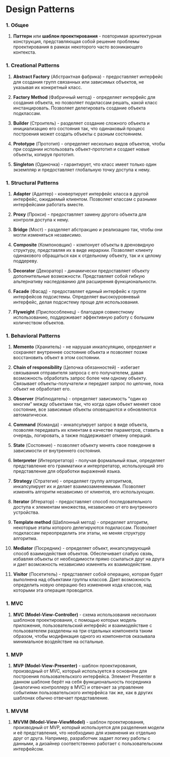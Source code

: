 # Design Patterns

### 1. Общее

1. **Паттерн** или **шаблон проектирования** - повторимая архитектурная конструкция, представляющая собой решение проблемы проектирования в рамках некоторого часто возникающего контекста.

### 1. Creational Patterns

1. **Abstract Factory** (Абстрактная фабрика) - предоставляет интерфейс для создания групп связанных или зависимых объектов, не указывая их конкретный класс.

1. **Factory Method** (Фабричный метод) - определяет интерфейс для создания объекта, но позволяет подклассам решать, какой класс инстанцировать. Позволяет делегировать создание объекта подклассам.

1. **Builder** (Строитель) - разделяет создание сложного объекта и инициализацию его состояния так, что одинаковый процесс построения может создать объекты с разным состоянием.

1. **Prototype** (Прототип) - определяет несколько видов объектов, чтобы при создании использовать объект-прототип и создает новые объекты, копируя прототип.

1. **Singleton** (Одиночка) - гарантирует, что класс имеет только один экземпляр и предоставляет глобальную точку доступа к нему.

### 1. Structural Patterns

1. **Adapter** (Адаптер) - конвертирует интерфейс класса в другой интерфейс, ожидаемый клиентом. Позволяет классам с разными интерфейсами работать вместе.

1. **Proxy** (Прокси) - предоставляет замену другого объекта для контроля доступа к нему.

1. **Bridge** (Мост) - разделяет абстракцию и реализацию так, чтобы они могли изменяться независимо.

1. **Composite** (Компоновщик) - компонует объекты в дреновидную структуру, представляя их в виде иерархии. Позволяет клиенту одинакового обращаться как к отдельному объекту, так и к целому поддереву.

1. **Decorator** (Декоратор) - динамически предоставляет объекту дополнительные возможности. Представляет собой гибкую альтернативу наследованию для расширения функциональности.

1. **Facade** (Фасад) - предоставляет единый интерфейс к группе интерфейсов подсистемы. Определяет высокоуровневый интерфейс, делая подсистему проще для использования.

1. **Flyweight** (Приспособленец) - благодаря совместному использованию, поддерживает эффективную работу с большим количеством объектов.

### 1. Behavioral Patterns

1. **Memento** (Хранитель) - не нарушая инкапсуляцию, определяет и сохраняет внутреннее состояние объекта и позволяет позже восстановить объект в этом состоянии.

1. **Chain of responsibility** (Цепочка обязанностей) - избегает связывания отправителя запроса с его получателем, давая возможность обработать запрос более чем одному объекту. Связывает объекты-получатели и передает запрос по цепочке, пока объект не обработает его.

1. **Observer** (Наблюдатель) - определяет зависимость "один ко многим" между объектами так, что когда один объект меняет свое состояние, все зависимые объекты оповещаются и обновляются автоматически.

1. **Command** (Команда) - инкапсулирует запрос в виде объекта, позволяя передавать их клиентам в качестве параметров, ставить в очередь, логировать, а также поддерживает отмену операций.

1. **State** (Состояние) - позволяет объекту менять свое поведение в зависимости от внутреннего состояния.

1. **Interpreter** (Интерпретатор) - получая формальный язык, определяет представление его грамматики и интерпретатор, использующий это представление для обработки выражений языка.

1. **Strategy** (Стратегия) - определяет группу алгоритмов, инкапсулирует их и делает взаимозаменяемыми. Позволяет изменять алгоритм независимо от клиентов, его использующих.

1. **Iterator** (Итератор) - предоставляет способ последовательного доступа к элементам множества, независимо от его внутренного устройства.

1. **Template method** (Шаблонный метод) - определяет алгоритм, некоторые этапы которого делегируются подклассам. Позволяет подклассам переопределить эти этапы, не меняя структуру алгоритма.

1. **Mediator** (Посредник) - определяет объект, инкапсулирующий способ взаимодействия объектов. Обеспечивает слабую свзяь, избавляя объекты от необходимости прямо ссылаться друг на друга и дает возможность независимо изменять их взаимодействие.

1. **Visitor** (Посетитель) - представляет собой операцию, которая будет выполнена над объектами группы классов. Дает возможность определить новую операцию без изменения кода классов, над которыми эта операция проводится.

### 1. MVC

1. **MVC (Model-View-Controller)** - схема использования нескольких шаблонов проектирования, с помощью которых модель приложения, пользовательский интерфейс и взаимодействие с пользователем разделены на три отдельных компонента таким образом, чтобы модификация одного из компонентов оказывала минимальное воздействие на остальные.

### 1. MVP

1. **MVP (Model-View-Presenter)** - шаблон проектирования, производный от MVC, который используется в основном для построения пользовательского интерфейса. Элемент Presenter в данном шаблоне берёт на себя функциональность посредника (аналогично контроллеру в MVC) и отвечает за управление событиями пользовательского интерфейса так же, как в других шаблонах обычно отвечает представление.

### 1. MVVM

1. **MVVM (Model-View-ViewModel)** - шаблон проектирования, производный от MVP, который используется для разделения модели и её представления, что необходимо для изменения их отдельно друг от друга. Например, разработчик задает логику работы с данными, а дизайнер соответственно работает с пользовательским интерфейсом.
